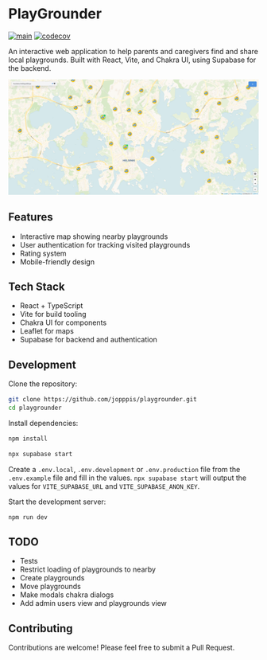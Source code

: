# PlayGrounder

[![main](https://github.com/jopppis/playgrounder/actions/workflows/main.yml/badge.svg)](https://codecov.io/gh/jopppis/playgrounder) [![codecov](https://codecov.io/gh/jopppis/playgrounder/graph/badge.svg?token=fj2PiGnj23)](https://codecov.io/gh/jopppis/playgrounder)

An interactive web application to help parents and caregivers find and share local playgrounds. Built with React, Vite, and Chakra UI, using Supabase for the backend.

![PlayGrounder Screenshot](./screenshot.png)


## Features

- Interactive map showing nearby playgrounds
- User authentication for tracking visited playgrounds
- Rating system
- Mobile-friendly design

## Tech Stack

- React + TypeScript
- Vite for build tooling
- Chakra UI for components
- Leaflet for maps
- Supabase for backend and authentication

## Development

Clone the repository:
```bash
git clone https://github.com/jopppis/playgrounder.git
cd playgrounder
```

Install dependencies:
```bash
npm install
```

```bash
npx supabase start
```

Create a `.env.local`, `.env.development` or `.env.production` file from the `.env.example` file and fill in the values. `npx supabase start` will output the values for `VITE_SUPABASE_URL` and `VITE_SUPABASE_ANON_KEY`.

Start the development server:
```bash
npm run dev
```

## TODO

- Tests
- Restrict loading of playgrounds to nearby
- Create playgrounds
- Move playgrounds
- Make modals chakra dialogs
- Add admin users view and playgrounds view

## Contributing

Contributions are welcome! Please feel free to submit a Pull Request.
